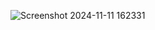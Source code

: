 
![Screenshot 2024-11-11 162331](https://github.com/user-attachments/assets/25ee79a9-2775-4dfd-b51f-9dbd240cb707)
